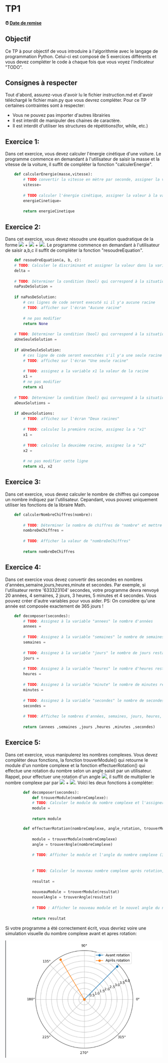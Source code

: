 # TP1

<!--- Changer la date de remise en modifiant le URL--->
#### :alarm_clock: [Date de remise](https://www.timeanddate.com/countdown/generic?iso=20210131T2359&p0=165&msg=Remise&font=cursive&csz=1#)

## Objectif

Ce TP à pour objectif de vous introduire à l'algorithmie avec le langage de programmation Python.
Celui-ci est composé de 5 exercices différents et vous devez compléter le code à chaque fois que vous voyez l'indicateur "TODO".

## Consignes à respecter

Tout d'abord, assurez-vous d'avoir lu le fichier instruction.md et d'avoir téléchargé le fichier main.py que vous devrez compléter.
Pour ce TP certaines contraintes sont à respecter:
- Vous ne pouvez pas importer d'autres librairies
- Il est interdit de manipuler des chaines de caractère.
- Il est interdit d'utiliser les structures de répétitions(for, while, etc.) 

## Exercice 1:
Dans cet exercice, vous devez calculer l'énergie cinétique d'une voiture. Le programme commence en demandant à l'utilisateur de saisir la masse et la vitesse de la voiture, il suffit de compléter la fonction "calculerEnergie".
```python
    def calculerEnergie(masse,vitesse):
        # TODO convertir la vitesse en mètre par seconde, assigner la valeur à la variable "vitesse"
        vitesse=
        
        # TODO calculer l'énergie cinétique, assigner la valeur à la variable "energieCinetique"
        energieCinetique=
        
        return energieCinetique
```

## Exercice 2:
Dans cet exercice, vous devez résoudre une équation quadratique de la forme <img src="https://render.githubusercontent.com/render/math?math=ax^2"> + <img src="https://render.githubusercontent.com/render/math?math=bx"> + <img src="https://render.githubusercontent.com/render/math?math=c">. Le programme commence en demandant à l'utilisateur de saisir a,b,c il suffit de compléter la fonction "resoudreEquation".
```python
    def resoudreEquation(a, b, c):
    # TODO: Calculer le discriminant et assigner la valeur dans la variable "delta"
    delta =

    # TODO: Déterminer la condition (bool) qui correspond à la situation où l'équation n'a aucune solution et m assigner le résultat dans la variable "naPasDeSolution"
    naPasDeSolution =

    if naPasDeSolution:
        # ces lignes de code seront executé si il y'a aucune racine
        # TODO: afficher sur l'écran "Aucune racine"

        # ne pas modifier
        return None

    # TODO: Déterminer la condition (bool) qui correspond à la situation où il existe une seule solution à l'équation et mettre la valeur dans "aUneSeuleSolution"
    aUneSeuleSolution =

    if aUneSeuleSolution:
        # ces ligne de code seront executées s'il y'a une seule racine
        # TODO: affichez sur l'écran "Une seule racine"

        # TODO: assignez a la variable x1 la valeur de la racine
        x1 =
        # ne pas modifier
        return x1

    # TODO: Déterminer la condition (bool) qui correspond à la situation où il existe deux solutions de l'équation et mettre la valeur dans "aDeuxSolutions"
    aDeuxSolutions =

    if aDeuxSolutions:
        # TODO: affichez sur l'écran "Deux racines"

        # TODO: calculez la première racine, assignez la a "x1"
        x1 =

        # TODO: calculez la deuxième racine, assignez la a "x2"
        x2 =

        # ne pas modifier cette ligne
        return x1, x2
```
## Exercice 3:
Dans cet exercice, vous devez calculer le nombre de chiffres qui compose un nombre indiquez par l'utilisateur. Cepandant, vous pouvez uniquement utiliser les fonctions de la libraire Math.
```python
    def calculerNombreChiffres(nombre):

        # TODO: Déterminer le nombre de chiffres de "nombre" et mettre la valeur dans "nombreDeChiffres"
        nombreDeChiffres =

        # TODO: Afficher la valeur de "nombreDeChiffres"

        return nombreDeChiffres
```
## Exercice 4:
Dans cet exercice vous devez convertir des secondes en nombres d'années,semaine,jours,heures,minute et secondes. Par exemple, si l'utilisateur rentre '633323104' secondes, votre programme devra renvoyé 20 années, 4 semaines, 2 jours, 3 heures, 5 minutes et 4 secondes. Vous pouvez créer d'autre variables pour vous aider.
PS: On considère qu'une année est composée exactement de 365 jours !
```python
    def decomposer(secondes):
        # TODO: Assignez à la variable "annees" le nombre d'années
        annees =

        # TODO: Assignez à la variable "semaines" le nombre de semaines restantes
        semaines =

        # TODO: Assignez à la variable "jours" le nombre de jours restants
        jours =

        # TODO: Assignez à la variable "heures" le nombre d'heures restantes
        heures =

        # TODO: Assignez à la variable "minute" le nombre de minutes restantes
        minutes =

        # TODO: Assignez à la variable "secondes" le nombre de secondes restantes
        secondes =

        # TODO: Affichez le nombres d'années, semaines, jours, heures, minutes et secondes

        return (annees ,semaines ,jours ,heures ,minutes ,secondes)
```
## Exercice 5:
Dans cet exercice, vous manipulerez les nombres complexes. Vous devez compléter deux fonctions, la fonction trouverModule() qui retourne le module d'un nombre complexe et la fonction effectuerRotation() qui effectue une rotation du nombre selon un angle saisit par un utilisateur. Rappel, pour effectuer une rotation d'un angle <img src="https://render.githubusercontent.com/render/math?math=\alpha">, il suffit de multiplier le nombre complexe par par <img src="https://render.githubusercontent.com/render/math?math=(cos(\alpha)"> + <img src="https://render.githubusercontent.com/render/math?math=sin(\alpha)i)">.
Voici les deux fonctions à compléter:
```python
        def decomposer(secondes):
            def trouverModule(nombreComplexe):
            # TODO: Calculer le module du nombre complexe et l'assigner dans "module"
            module =

            return module
```
```python
        def effectuerRotation(nombreComplexe, angle_rotation, trouverModule):

            module = trouverModule(nombreComplexe)
            angle = trouverAngle(nombreComplexe)

            # TODO: Afficher le module et l'angle du nombre complexe (3 decimales de précision)


            # TODO: Calculer le nouveau nombre complexe après rotation, assigner le nouveau nombre complexe à la variable 'resultat'

            resultat =

            nouveauModule = trouverModule(resultat)
            nouvelAngle = trouverAngle(resultat)

            # TODO : Afficher le nouveau module et le nouvel angle du nombre complexe après rotation (3 decimales de précision)

            return resultat
```
Si votre programme a été correctement écrit, vous devriez voire une simulation visuelle du nombre complexe avant et apres rotation:
<p align="center">
     <img src="img/complexe.PNG?raw=true"/>
</p>

